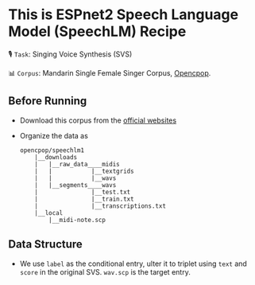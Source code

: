 # This is ESPnet2 Speech Language Model (SpeechLM) Recipe
🎙️ ``Task``: Singing Voice Synthesis (SVS)

📊 ``Corpus``: Mandarin Single Female Singer Corpus, [Opencpop](https://wenet.org.cn/opencpop/download/).

## Before Running
* Download this corpus from the [official websites](https://wenet.org.cn/opencpop/download/)

* Organize the data as
    ```
    opencpop/speechlm1
        |__downloads
        |   |__raw_data____midis
        |   |           |__textgrids
        |   |           |__wavs
        |   |__segments____wavs
        |               |__test.txt
        |               |__train.txt
        |               |__transcriptions.txt
        |__local
            |__midi-note.scp
    ```

## Data Structure
* We use ``label`` as the conditional entry, ulter it to triplet using  ``text`` and ``score`` in the original SVS. ``wav.scp`` is the target entry.
